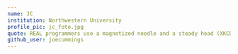 ```yaml
---
name: JC
institution: Northwestern University
profile_pic: jc_foto.jpg
quote: REAL programmers use a magnetized needle and a steady head (XKCD)
github_user: joecummings
---
```


